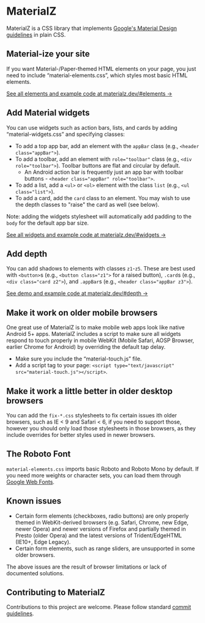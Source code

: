 # MaterialZ

MaterialZ is a CSS library that implements [Google's Material Design guidelines](https://material.io/design/introduction) in plain CSS.


## Material-ize your site
If you want Material-/Paper-themed HTML elements on your page, you just need to include “material-elements.css”, which styles most basic HTML elements.

[See all elements and example code at materialz.dev/#elements →](https://materialz.dev/#elements)

## Add Material widgets
You can use widgets such as action bars, lists, and cards by adding “material-widgets.css” and specifying classes:
* To add a top app bar, add an element with the `appBar` class (e.g., `<header class="appBar">`).
* To add a toolbar, add an element with `role="toolbar"` class (e.g., `<div role="toolbar">`).  Toolbar buttons are flat and circular by default.
  - An Android action bar is frequently just an app bar with toolbar buttons - `<header class="appBar" role="toolbar">`.
* To add a list, add a `<ul>` or `<ol>` element with the class `list` (e.g., `<ul class="list">`).
* To add a card, add the `card` class to an element.  You may wish to use the depth classes to "raise" the card as well (see below).

Note: adding the widgets stylesheet will automatically add padding to the `body` for the default app bar size.

[See all widgets and example code at materialz.dev/#widgets →](https://materialz.dev/#widgets)

## Add depth
You can add shadows to elements with classes `z1`-`z5`.  These are best used with `<button>`s (e.g., `<button class="z1">` for a raised button), `.card`s (e.g., `<div class="card z2">`), and `.appBar`s (e.g., `<header class="appBar z3">`).

[See demo and example code at materialz.dev/#depth →](https://materialz.dev/#depth)

## Make it work on older mobile browsers
One great use of MaterialZ is to make mobile web apps look like native Android 5+ apps.  MaterialZ includes a script to make sure all widgets respond to touch properly in mobile WebKit (Mobile Safari, AOSP Browser, earlier Chrome for Android) by overriding the default tap delay.
* Make sure you include the “material-touch.js” file.
* Add a script tag to your page: `<script type="text/javascript" src="material-touch.js"></script>`.

## Make it work a little better in older desktop browsers
You can add the `fix-*.css` stylesheets to fix certain issues ith older browsers, such as IE < 9 and Safari < 6, if you need to support those, however you should only load those stylesheets in those browsers, as they include overrides for better styles used in newer browsers.

## The Roboto Font
`material-elements.css` imports basic Roboto and Roboto Mono by default.  If you need more weights or character sets, you can load them through [Google Web Fonts](https://fonts.google.com/specimen/Roboto).

## Known issues
* Certain form elements (checkboxes, radio buttons) are only properly themed in WebKit-derived browsers (e.g. Safari, Chrome, new Edge, newer Opera) and newer versions of Firefox and partially themed in Presto (older Opera) and the latest versions of Trident/EdgeHTML (IE10+, Edge Legacy).
* Certain form elements, such as range sliders, are unsupported in some older browsers.

The above issues are the result of browser limitations or lack of documented solutions.

## Contributing to MaterialZ
Contributions to this project are welcome.  Please follow standard [commit guidelines](http://git-scm.com/book/ch5-2.html#Commit-Guidelines).
